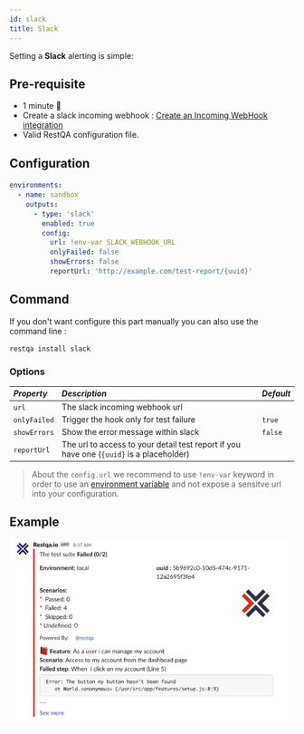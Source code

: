 ```yaml
---
id: slack
title: Slack
---
```


Setting a **Slack** alerting is simple:

## Pre-requisite

 * 1 minute  🚀
 * Create a slack incoming webhook : [Create an Incoming WebHook integration ](https://slack.com/intl/en-th/help/articles/115005265063-Incoming-webhooks-for-Slk)
 * Valid RestQA configuration file.

## Configuration 

```yaml
environments:
  - name: sandbox
    outputs:
      - type: 'slack'
        enabled: true
        config: 
          url: !env-var SLACK_WEBHOOK_URL
          onlyFailed: false
          showErrors: false
          reportUrl: 'http://example.com/test-report/{uuid}'
```

## Command 

If you don't want configure this part manually you can also use the command line :

```
restqa install slack
```

### Options

| *Property*   | *Description*                                                                                | *Default*          |
|:-------------|:---------------------------------------------------------------------------------------------|:-------------------|
| `url`        | The slack incoming webhook url                                                               |                    |
| `onlyFailed` | Trigger the hook only for test failure                                                       | `true`             |
| `showErrors` | Show the error message within slack                                                          | `false`            |
| `reportUrl`  | The url to access to your detail test report if you have one (`{uuid}` is a placeholder)     |                    |


> About the `config.url` we recommend to use `!env-var` keyword in order to use an [environment variable](/getting-started/environment-variable) and not expose a sensitve url into your configuration.

## Example

![slack example](../assets/cucumber-export-slack.png)


